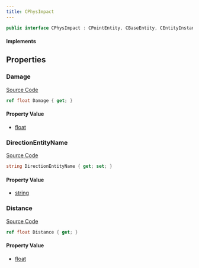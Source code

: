 ```yaml
---
title: CPhysImpact
---
```


```csharp
public interface CPhysImpact : CPointEntity, CBaseEntity, CEntityInstance, ISchemaClass<CEntityInstance>, ISchemaClass<CBaseEntity>, ISchemaClass<CPointEntity>, ISchemaClass<CPhysImpact>, ISchemaField, ISchemaClass, INativeHandle
```

#### Implements

## Properties

### Damage

[Source Code](https://github.com/swiftly-solution/swiftlys2/blob/beta/managed/src/SwiftlyS2.Generated/Schemas/Interfaces/CPhysImpact.cs#L16)

```csharp
ref float Damage { get; }
```

#### Property Value

- [float](https://learn.microsoft.com/dotnet/api/system.single)

### DirectionEntityName

[Source Code](https://github.com/swiftly-solution/swiftlys2/blob/beta/managed/src/SwiftlyS2.Generated/Schemas/Interfaces/CPhysImpact.cs#L20)

```csharp
string DirectionEntityName { get; set; }
```

#### Property Value

- [string](https://learn.microsoft.com/dotnet/api/system.string)

### Distance

[Source Code](https://github.com/swiftly-solution/swiftlys2/blob/beta/managed/src/SwiftlyS2.Generated/Schemas/Interfaces/CPhysImpact.cs#L18)

```csharp
ref float Distance { get; }
```

#### Property Value

- [float](https://learn.microsoft.com/dotnet/api/system.single)


